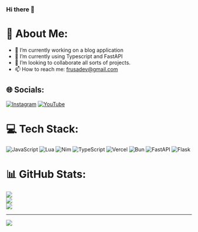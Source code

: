 ### Hi there 👋

<!--
**Frusadev/Frusadev** is a ✨ _special_ ✨ repository because its `README.md` (this file) appears on your GitHub profile.

Here are some ideas to get you started:


-->
# 💫 About Me:
- 🔭 I’m currently working on a blog application
- 🌱 I’m currently using Typescript and FastAPI
- 👯 I’m looking to collaborate all sorts of projects.
- 📫 How to reach me: frusadev@gmail.com

## 🌐 Socials:
[![Instagram](https://img.shields.io/badge/Instagram-%23E4405F.svg?logo=Instagram&logoColor=white)](https://instagram.com/frusadev) [![YouTube](https://img.shields.io/badge/YouTube-%23FF0000.svg?logo=YouTube&logoColor=white)](https://youtube.com/@frusadev) 

# 💻 Tech Stack:
![JavaScript](https://img.shields.io/badge/javascript-%23323330.svg?style=for-the-badge&logo=javascript&logoColor=%23F7DF1E) ![Lua](https://img.shields.io/badge/lua-%232C2D72.svg?style=for-the-badge&logo=lua&logoColor=white) ![Nim](https://img.shields.io/badge/nim-%23FFE953.svg?style=for-the-badge&logo=nim&logoColor=white) ![TypeScript](https://img.shields.io/badge/typescript-%23007ACC.svg?style=for-the-badge&logo=typescript&logoColor=white) ![Vercel](https://img.shields.io/badge/vercel-%23000000.svg?style=for-the-badge&logo=vercel&logoColor=white) ![Bun](https://img.shields.io/badge/Bun-%23000000.svg?style=for-the-badge&logo=bun&logoColor=white) ![FastAPI](https://img.shields.io/badge/FastAPI-005571?style=for-the-badge&logo=fastapi) ![Flask](https://img.shields.io/badge/flask-%23000.svg?style=for-the-badge&logo=flask&logoColor=white)
# 📊 GitHub Stats:
![](https://github-readme-stats.vercel.app/api?username=Frusadev&theme=dark&hide_border=false&include_all_commits=false&count_private=false)<br/>
![](https://github-readme-streak-stats.herokuapp.com/?user=Frusadev&theme=dark&hide_border=false)<br/>
![](https://github-readme-stats.vercel.app/api/top-langs/?username=Frusadev&theme=dark&hide_border=false&include_all_commits=false&count_private=false&layout=compact)

---
[![](https://visitcount.itsvg.in/api?id=Frusadev&icon=0&color=0)](https://visitcount.itsvg.in)

<!-- Proudly created with GPRM ( https://gprm.itsvg.in ) -->

